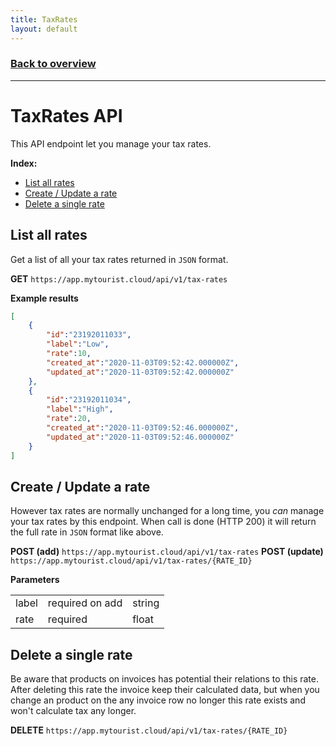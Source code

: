 ```yaml
---
title: TaxRates
layout: default
---
```

### [Back to overview](index.html#api-endpoints)
---
# TaxRates API
This API endpoint let you manage your tax rates.

**Index:** 
- [List all rates](#list-all-rates)
- [Create / Update a rate](#create--update-a-rate)
- [Delete a single rate](#delete-a-single-rate)

## List all rates
Get a list of all your tax rates returned in `JSON` format. 

**GET** `https://app.mytourist.cloud/api/v1/tax-rates`

**Example results**
```json
[
    {
        "id":"23192011033",
        "label":"Low",
        "rate":10,
        "created_at":"2020-11-03T09:52:42.000000Z",
        "updated_at":"2020-11-03T09:52:42.000000Z"
    },
    {
        "id":"23192011034",
        "label":"High",
        "rate":20,
        "created_at":"2020-11-03T09:52:46.000000Z",
        "updated_at":"2020-11-03T09:52:46.000000Z"
    }
]
```

## Create / Update a rate
However tax rates are normally unchanged for a long time, you *can* manage your tax rates by this endpoint. When call is done (HTTP 200) it will return the full rate in `JSON` format like above.

**POST (add)** `https://app.mytourist.cloud/api/v1/tax-rates`
**POST (update)** `https://app.mytourist.cloud/api/v1/tax-rates/{RATE_ID}`

**Parameters**
<table>
    <tr><td>label</td><td>required on add</td><td>string</td></tr>    
    <tr><td>rate</td><td>required</td><td>float</td></tr>    
</table>

## Delete a single rate
Be aware that products on invoices has potential their relations to this rate. After deleting this rate the invoice keep their calculated data, but when you change an product on the any invoice row no longer this rate exists and won't calculate tax any longer.

**DELETE** `https://app.mytourist.cloud/api/v1/tax-rates/{RATE_ID}`
